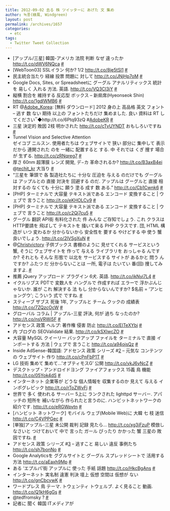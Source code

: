```yaml
---
title: 2012-09-02 去る 株 ツイッターに あげた 文 集め
author: 녹풍(綠風, Windgreen)
layout: post
permalink: /archives/1657
categories:
  - etc
tags:
  - Twitter Tweet Collection
---
```

<ul class="aktt_tweet_digest">
  <li>
    [アップル/三星] 韓国-アメリカ 法院 判断 なぜ 違ったか <a target="_top" href="http://t.co/dWV6NQca" rel="nofollow">http://t.co/dWV6NQca</a> <a target="_top" href="http://twitter.com/mytory/statuses/239863575806619648" class="aktt_tweet_time">#</a>
  </li>
  <li>
    [WebToon03] SSLイラン 何か? 1/2 <a target="_top" href="http://t.co/8je5tSl1" rel="nofollow">http://t.co/8je5tSl1</a> <a target="_top" href="http://twitter.com/mytory/statuses/239877619892510721" class="aktt_tweet_time">#</a>
  </li>
  <li>
    民主統合当たり 経線 投票 問題に 対して <a target="_top" href="http://t.co/JNjHp7oM" rel="nofollow">http://t.co/JNjHp7oM</a> <a target="_top" href="http://twitter.com/mytory/statuses/239878559244615680" class="aktt_tweet_time">#</a>
  </li>
  <li>
    Google Docs, Sites, or Spreadsheetに グーグル アナルリティックス 統計を 易しく 入れる 方法. 英語. <a target="_top" href="http://t.co/VQ3Cl3iY" rel="nofollow">http://t.co/VQ3Cl3iY</a> <a target="_top" href="http://twitter.com/mytory/statuses/239882247782666243" class="aktt_tweet_time">#</a>
  </li>
  <li>
    縦横 割合を 維持する 反応型 ボックス &#8211; 新県席(Hyeonseok Shin) <a target="_top" href="http://t.co/1gdlWMB6" rel="nofollow">http://t.co/1gdlWMB6</a> <a target="_top" href="http://twitter.com/mytory/statuses/239963690345041921" class="aktt_tweet_time">#</a>
  </li>
  <li>
    RT @<a target="_top" href="http://twitter.com/Adobe_Korea" class="aktt_username">Adobe_Korea</a>: [無料 ダウンロード] 2012 身の上 高品格 英文 フォント &#8211; 逃す 数 ない 期待 以上の フォントたちだけ 集めました. 良い 資料は RT してください‾◆http://t.co/6Ptq93zQ #<a target="_top" href="http://search.twitter.com/search?q=%23AdobeKR" class="aktt_hashtag broken_link">AdobeKR</a> <a target="_top" href="http://twitter.com/mytory/statuses/239984876655357953" class="aktt_tweet_time">#</a>
  </li>
  <li>
    三星 決定的 敗因 2枝 明かされた <a target="_top" href="http://t.co/cTvUYNDT" rel="nofollow">http://t.co/cTvUYNDT</a> おもしろいですね <a target="_top" href="http://twitter.com/mytory/statuses/240004462922579969" class="aktt_tweet_time">#</a>
  </li>
  <li>
    Tunnel Vision and Selective Attention<br /> ゼイコブ ニルスン. 使用者たちは ウェブサイトで 狭い 部分に 集中して 表示 だから 連関された のを 一緒に 配置すると する. 中 それでは くぎ 捜す 場合が 生ずる. <a target="_top" href="http://t.co/zRNqreg7" rel="nofollow">http://t.co/zRNqreg7</a> <a target="_top" href="http://twitter.com/mytory/statuses/240187884349558784" class="aktt_tweet_time">#</a>
  </li>
  <li>
    厚さ 60nm 超薄膜 レンズ 開発, デ−カ 革命されるか? <a target="_top" href="http://t.co/B3axB4ei" rel="nofollow" class="broken_link">http://t.co/B3axB4ei</a> @<a target="_top" href="http://twitter.com/techit_kr" class="aktt_username">techit_kr</a> 大当り <a target="_top" href="http://twitter.com/mytory/statuses/240280251899453442" class="aktt_tweet_time">#</a>
  </li>
  <li>
    “三星を 筆頭で 各 製造社たちに 十分な 圧迫を 与える のだけでも グーグルは アップルとの 直接 対決を 回避する のだ. アップルは グーグルと 直接 相対するの なくても 十分に 願う 塗る 成す 数 ある.” <a target="_top" href="http://t.co/Cb1Cwnk6" rel="nofollow" class="broken_link">http://t.co/Cb1Cwnk6</a> <a target="_top" href="http://twitter.com/mytory/statuses/240280327183032322" class="aktt_tweet_time">#</a>
  </li>
  <li>
    [PHP] ターミナルで 大容量 テキスト派である エンコード 変換すること | ウェブで 言うこと <a target="_top" href="http://t.co/eKHOLCv9" rel="nofollow">http://t.co/eKHOLCv9</a> <a target="_top" href="http://twitter.com/mytory/statuses/240332440370028544" class="aktt_tweet_time">#</a>
  </li>
  <li>
    [PHP] ターミナルで 大容量 テキスト派である エンコード 変換すること | ウェブで 言うこと <a target="_top" href="http://t.co/c2Qj7cu5" rel="nofollow">http://t.co/c2Qj7cu5</a> <a target="_top" href="http://twitter.com/mytory/statuses/240332857833308160" class="aktt_tweet_time">#</a>
  </li>
  <li>
    グーグル 翻訳 API街 有料化された 件 みんな ご存知でしょう. これ クラスは HTTP要請を 飛ばして テキストを 掻いて来る PHP クラスです. 団, HTML 構造が いつ 変わるか 分からないから 安全性を 要する やけどする 中 使う 蟹 良いでしょう. <a target="_top" href="http://t.co/2lVSgXuN" rel="nofollow">http://t.co/2lVSgXuN</a> <a target="_top" href="http://twitter.com/mytory/statuses/240372361864544257" class="aktt_tweet_time">#</a>
  </li>
  <li>
    @<a target="_top" href="http://twitter.com/Christvictory" class="aktt_username">Christvictory</a> 子供ブックス 書棚のように 見せてくれる サービスという 蟹, そうに ウェブサイトを 作って 与える ライブラリを おっしゃる んですか? それとも そんな 形態で 以北を サービスする サイトが あるかと 問う んですか? ふたつ だ 分からないことは 一所, 電子は たいてい 番(回) 捜してみますよ. <a target="_top" href="http://twitter.com/mytory/statuses/240373565667553280" class="aktt_tweet_time">#</a>
  </li>
  <li>
    推薦 jQuery アップロード プラグイン 6犬. 英語. <a target="_top" href="http://t.co/ikNyi7L4" rel="nofollow">http://t.co/ikNyi7L4</a> <a target="_top" href="http://twitter.com/mytory/statuses/240375507164733441" class="aktt_tweet_time">#</a>
  </li>
  <li>
    イクルリブス PDTで 変数人を ハングルで 作成すれば エラーで 浮かぶんじゃないか. 誰が これ 解決する 法 もし 分からないんですか? $名前 = &#8216;アンヒョングウ'; こういう 式で ですね. <a target="_top" href="http://twitter.com/mytory/statuses/240412278535643137" class="aktt_tweet_time">#</a>
  </li>
  <li>
    スティーブ ザブス 死後 1年, アップルと チーム クックの 成績表<br /> <a target="_top" href="http://t.co/7ZQzcOcW" rel="nofollow">http://t.co/7ZQzcOcW</a> <a target="_top" href="http://twitter.com/mytory/statuses/240426339470036992" class="aktt_tweet_time">#</a>
  </li>
  <li>
    グローバル コラム | アップル-三星 評決, 何が 過ち なったのか? <a target="_top" href="http://t.co/nsVRWi5F" rel="nofollow">http://t.co/nsVRWi5F</a> <a target="_top" href="http://twitter.com/mytory/statuses/240433421132906497" class="aktt_tweet_time">#</a>
  </li>
  <li>
    アドセンス 政策 ヘルプ: 著作権 侵害 防止 <a target="_top" href="http://t.co/ElTeXYbj" rel="nofollow">http://t.co/ElTeXYbj</a> <a target="_top" href="http://twitter.com/mytory/statuses/240672353883934723" class="aktt_tweet_time">#</a>
  </li>
  <li>
    内 ブログの SEOValidate 結果. <a target="_top" href="http://t.co/kSXlwcZO" rel="nofollow">http://t.co/kSXlwcZO</a> <a target="_top" href="http://twitter.com/mytory/statuses/240676844213530624" class="aktt_tweet_time">#</a>
  </li>
  <li>
    大容量 MySQL クイーリー バックアップ ファイルを ターミナルで 直接 インポートする 方法 | ウェブで 言うこと <a target="_top" href="http://t.co/a94ojsQz" rel="nofollow">http://t.co/a94ojsQz</a> <a target="_top" href="http://twitter.com/mytory/statuses/240684534683815937" class="aktt_tweet_time">#</a>
  </li>
  <li>
    Inside AdSense-韓国語: アドセンス 政策 シリーズ #<a target="_top" href="http://search.twitter.com/search?q=%232" class="aktt_hashtag broken_link">2</a> &#8211; 元気な コンテンツの ウェブサイト 作り <a target="_top" href="http://t.co/cPnFbP1T" rel="nofollow">http://t.co/cPnFbP1T</a> <a target="_top" href="http://twitter.com/mytory/statuses/240723186973548544" class="aktt_tweet_time">#</a>
  </li>
  <li>
    LG 技術 集めて 集めて…’オブティモスG’ 公開 <a target="_top" href="http://t.co/ykJ6yNcZ" rel="nofollow">http://t.co/ykJ6yNcZ</a> <a target="_top" href="http://twitter.com/mytory/statuses/240856307157045249" class="aktt_tweet_time">#</a>
  </li>
  <li>
    デスクトップ・アンドロイドヨング ファイアフォックス 15義 鳥 機能 <a target="_top" href="http://t.co/05Yok4dS" rel="nofollow">http://t.co/05Yok4dS</a> <a target="_top" href="http://twitter.com/mytory/statuses/240857906105421824" class="aktt_tweet_time">#</a>
  </li>
  <li>
    インターネット 企業等が どうな 個人情報を 収集するのか 見えて 与える インポグレピック <a target="_top" href="http://t.co/rToZWvFj" rel="nofollow" class="broken_link">http://t.co/rToZWvFj</a> <a target="_top" href="http://twitter.com/mytory/statuses/240859022209720321" class="aktt_tweet_time">#</a>
  </li>
  <li>
    世界で 多く 使われる サーバー 5上に ランクされた lighttpd サーバー. アパッチの 短所を 補いながら 作られたと言うのに. ハンビットネットワークの 紹介です. <a target="_top" href="http://t.co/eRGWpvtn" rel="nofollow">http://t.co/eRGWpvtn</a> <a target="_top" href="http://twitter.com/mytory/statuses/240865964374245377" class="aktt_tweet_time">#</a>
  </li>
  <li>
    [ハンビット ネットワーク] モバイル ウェブ(Mobile Web)に 大韓 七 枝 迷信<br /> <a target="_top" href="http://t.co/C4VPPGec" rel="nofollow">http://t.co/C4VPPGec</a> <a target="_top" href="http://twitter.com/mytory/statuses/240868051132760064" class="aktt_tweet_time">#</a>
  </li>
  <li>
    [単独]アップル-三星 未公開 裁判 記録 見たら&#8230; <a target="_top" href="http://t.co/xg3iFzuP" rel="nofollow">http://t.co/xg3iFzuP</a> 模倣しなさいと つけておいて 中で 言った ガール ぴったり かかった 蟹 三星の 敗因ですね. <a target="_top" href="http://twitter.com/mytory/statuses/240971429816971265" class="aktt_tweet_time">#</a>
  </li>
  <li>
    アドセンス 政策 シリーズ #<a target="_top" href="http://search.twitter.com/search?q=%233" class="aktt_hashtag broken_link">3</a> &#8211; 逃すこと 易しい 違反 事例たち <a target="_top" href="http://t.co/sh7bonNo" rel="nofollow">http://t.co/sh7bonNo</a> <a target="_top" href="http://twitter.com/mytory/statuses/241124426710646784" class="aktt_tweet_time">#</a>
  </li>
  <li>
    Google Analyticsを ググルサイトと グーグル スプレッドシートで 活用する 方法 <a target="_top" href="http://t.co/aEaxh9Mp" rel="nofollow">http://t.co/aEaxh9Mp</a> <a target="_top" href="http://twitter.com/mytory/statuses/241167022896082944" class="aktt_tweet_time">#</a>
  </li>
  <li>
    ある &#8216;エプルパ&#8217;街 アップルに 使った 手紙 話題 <a target="_top" href="http://t.co/HkcBgAns" rel="nofollow">http://t.co/HkcBgAns</a> <a target="_top" href="http://twitter.com/mytory/statuses/241186576091209728" class="aktt_tweet_time">#</a>
  </li>
  <li>
    インターネット 実名制 違憲 判決 壇上 仮想 空間は 仮想が ない <a target="_top" href="http://t.co/gnCbcywK" rel="nofollow">http://t.co/gnCbcywK</a> <a target="_top" href="http://twitter.com/mytory/statuses/241325838816116737" class="aktt_tweet_time">#</a>
  </li>
  <li>
    ワードプレス 鳥 テーマ. トウェンティ トウェルブ. よく見ること 動画. <a target="_top" href="http://t.co/Q1kH6gGs" rel="nofollow">http://t.co/Q1kH6gGs</a> <a target="_top" href="http://twitter.com/mytory/statuses/241339890539835392" class="aktt_tweet_time">#</a>
  </li>
  <li>
    @tedfromsky ? <a target="_top" href="http://twitter.com/mytory/statuses/241340635330793474" class="aktt_tweet_time">#</a>
  </li>
  <li>
    記者に 聞く 韓国 ITメディアが
  </li>
</ul>
